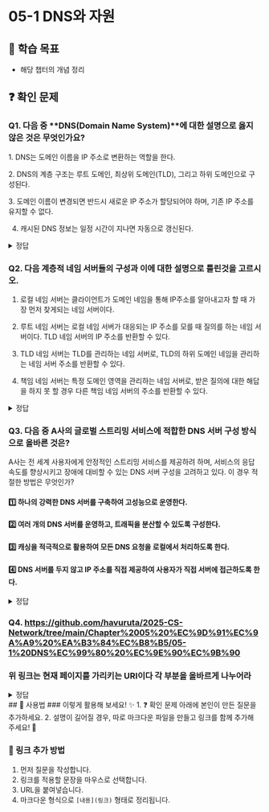 # 05-1 DNS와 자원

## 📌 학습 목표
- 해당 챕터의 개념 정리

## ❓ 확인 문제

### Q1. 다음 중 **DNS(Domain Name System)**에 대한 설명으로 옳지 않은 것은 무엇인가요?

1️. DNS는 도메인 이름을 IP 주소로 변환하는 역할을 한다.

2️. DNS의 계층 구조는 루트 도메인, 최상위 도메인(TLD), 그리고 하위 도메인으로 구성된다.

3️. 도메인 이름이 변경되면 반드시 새로운 IP 주소가 할당되어야 하며, 기존 IP 주소를 유지할 수 없다.

4. 캐시된 DNS 정보는 일정 시간이 지나면 자동으로 갱신된다.

<details>
<summary>정답</summary>

**3. 도메인 이름이 변경되면 반드시 새로운 IP 주소가 할당되어야 하며, 기존 IP 주소를 유지할 수 없다. X**   
  - 도메인 이름이 변경되더라도 기존 IP 주소를 유지할 수도 있다.
  - DNS 설정을 변경하면 도메인과 특정 IP 주소 간의 매핑을 변경할 수 있다.

**[해설]**

**1. DNS는 도메인 이름을 IP 주소로 변환하는 역할을 한다. O**   
  -  사용자가 도메인(예: google.com)을 입력하면, DNS가 해당 도메인에 대응하는 IP 주소를 찾아 연결한다.


**2. DNS의 계층 구조는 루트 도메인, 최상위 도메인(TLD), 그리고 하위 도메인으로 구성된다. O**   
  - 예를 들어 www.example.com에서 .com은 최상위 도메인(TLD), example은 도메인 이름, www는 하위 도메인이다.
  

**4. 캐시된 DNS 정보는 일정 시간이 지나면 자동으로 갱신된다.  O** 
  - TTL(Time To Live) 값에 따라 일정 시간이 지나면 DNS 캐시는 자동으로 갱신된다.
  
---
</details> 

### Q2. 다음 계층적 네임 서버들의 구성과 이에 대한 설명으로 틀린것을 고르시오.

1. 로컬 네임 서버는 클라이언트가 도메인 네임을 통해 IP주소를 알아내고자 할 때 가장 먼저 찾게되는 네임 서버이다.

2. 루트 네임 서버는 로컬 네임 서버가 대응되는 IP 주소를 모를 때 질의를 하는 네임 서버이다. TLD 네임 서버의 IP 주소를 반환할 수 있다.

3. TLD 네임 서버는 TLD를 관리하는 네임 서버로, TLD의 하위 도메인 네임을 관리하는 네임 서버 주소를 반환할 수 있다.

4. 책임 네임 서버는 특정 도메인 영역을 관리하는 네임 서버로, 받은 질의에 대한 해답을 하지 못 할 경우 다른 책임 네임 서버의 주소를 반환할 수 있다.

<details>
<summary>정답</summary>

#### 4. 책임 네임 서버는 특정 도메인 영역을 관리하는 네임 서버로, 받은 질의에 대한 해답을 하지 못 할 경우 다른 책임 네임 서버의 주소를 반환할 수 있다.

**[해설]**
- 책임 네임 서버는 질의를 다른 네임 서버로 떠넘기지 않고, 곧바로 답한다.

</details>


### **Q3. 다음 중 A사의 글로벌 스트리밍 서비스에 적합한 DNS 서버 구성 방식으로 올바른 것은?**  

A사는 전 세계 사용자에게 안정적인 스트리밍 서비스를 제공하려 하며, 서비스의 응답 속도를 향상시키고 장애에 대비할 수 있는 DNS 서버 구성을 고려하고 있다. 이 경우 적절한 방법은 무엇인가?  

#### 1️⃣ 하나의 강력한 DNS 서버를 구축하여 고성능으로 운영한다.  
#### 2️⃣ 여러 개의 DNS 서버를 운영하고, 트래픽을 분산할 수 있도록 구성한다.  
#### 3️⃣ 캐싱을 적극적으로 활용하여 모든 DNS 요청을 로컬에서 처리하도록 한다.  
#### 4️⃣ DNS 서버를 두지 않고 IP 주소를 직접 제공하여 사용자가 직접 서버에 접근하도록 한다.  

<details>  
<summary>정답</summary>  

**정답: 2️⃣ 여러 개의 DNS 서버를 운영하고, 트래픽을 분산할 수 있도록 구성한다.**  

- 글로벌 스트리밍 서비스는 전 세계적으로 분산된 사용자에게 빠르고 안정적인 응답을 제공해야 한다.  
- 여러 개의 DNS 서버를 운영하면 장애 발생 시 특정 서버에 대한 의존도를 줄이고, 부하를 효율적으로 분산할 수 있다.  
- 지연 시간 단축과 서비스 연속성 확보가 가능하여, 가용성을 유지할 수 있다.  
- 글로벌 스트리밍 서비스에서는 여러 개의 DNS 서버를 운영하여 부하를 분산하고, 가용성을 높이는 것이 최적의 선택이다.  


---

1️⃣ 하나의 강력한 DNS 서버를 구축하여 고성능으로 운영한다.  
- 단일 DNS 서버를 운영하는 것은 단일 장애점을 초래할 수 있다.  
   - 단일 장애점이란 하나의 구성 요소에서 문제가 발생할 경우 전체 서비스 제공에 문제가 생기는 것을 의미한다.  
- DNS 요청이 특정 서버로 집중되면 성능 저하 및 장애 발생 시 전체 서비스가 중단될 가능성이 높아진다.  
- 글로벌 서비스에서는 여러 지역에 분산된 서버 운영이 필수적이다.  

3️⃣ 캐싱을 적극적으로 활용하여 모든 DNS 요청을 로컬에서 처리하도록 한다.  
- DNS 캐싱은 요청 속도를 높이는 데 유용하지만, 최신 정보를 즉시 반영하지 못하는 문제가 발생할 수 있다.  
- 캐시된 정보가 만료되거나 변경될 경우, 여전히 최신 IP 주소를 조회하기 위해 원본 DNS 서버에 의존해야 한다.  
- 캐싱만으로 DNS 서버의 부하를 완전히 제거할 수는 없다.  

4️⃣ DNS 서버를 두지 않고 IP 주소를 직접 제공하여 사용자가 직접 서버에 접근하도록 한다.  
- IP 주소를 직접 제공하면 도메인 기반 로드 밸런싱, 가용성 확보, 유연한 인프라 운영이 어렵다.  
- 서비스 IP가 변경될 경우, 사용자가 직접 변경된 IP를 입력해야 하는 불편함이 발생한다.  
- CDN 및 클라우드 기반 로드 밸런싱과의 연동이 불가능해져 성능과 가용성이 크게 저하된다.  

</details>

### Q4. https://github.com/havuruta/2025-CS-Network/tree/main/Chapter%2005%20%EC%9D%91%EC%9A%A9%20%EA%B3%84%EC%B8%B5/05-1%20DNS%EC%99%80%20%EC%9E%90%EC%9B%90
### 위 링크는 현재 페이지를 가리키는 URI이다 각 부분을 올바르게 나누어라

<details>
	<summary>정답</summary>
	- scheme: 자원에 접근하는 방법 -> 응용 계층의 https 프로토콜을 따르라고 명시한 https:// 부분
	- authority: 호스트를 특정할 수 있는 정보 -> github.com
	- path: 자원에 접근할 수 있는 정보
		- havuruta: 해당 repo를 개설한 유저 id
		- 2025-CS-Network: repo명
		- tree/main: 브랜치 정보 -> main 브랜치
		- Chapter%2005%20%EC%9D%91%EC%9A%A9%20%EA%B3%84%EC%B8%B5/05-1%20DNS%EC%99%80%20%EC%9E%90%EC%9B%90: 현재 열려있는 README.md 파일 경로
</details>
## 📝 사용법  
### 이렇게 활용해 보세요! ✨  
1. ❓ 확인 문제 아래에 본인이 만든 질문을 추가하세요.  
2. 설명이 길어질 경우, 따로 마크다운 파일을 만들고 링크를 함께 추가해 주세요! 🔗  

### 🔗 링크 추가 방법  
1. 먼저 질문을 작성합니다.  
2. 링크를 적용할 문장을 마우스로 선택합니다.  
3. URL을 붙여넣습니다.  
4. 마크다운 형식으로 `[내용](링크)` 형태로 정리됩니다.  
